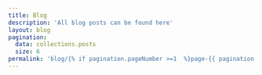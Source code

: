 ```yaml
---
title: Blog
description: 'All blog posts can be found here'
layout: blog
pagination:
  data: collections.posts
  size: 6
permalink: 'blog/{% if pagination.pageNumber >=1  %}page-{{ pagination.pageNumber + 1 }}/{% endif %}index.html'
---
```


<!-- This blog has a pagination of **{{ pagination.size }}** posts per page.
The pagination is only shown if there are more posts ({{ collections.posts.length }}) than items per page ({{ pagination.size }}). -->
